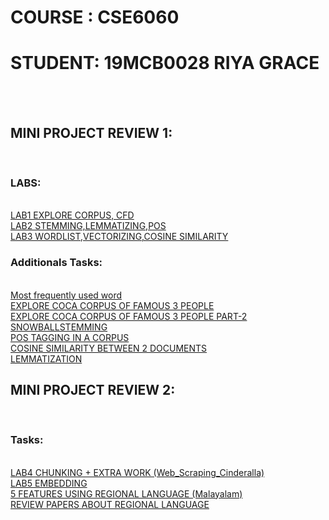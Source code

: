 <html>
	<head>
	</head>
	<body>
		<h1>COURSE : CSE6060</h1>
		<h1>STUDENT: 19MCB0028 RIYA GRACE</h1>
		<br/><br/>
		<div class="outer-box">
		<div class="head"><h2>MINI PROJECT REVIEW 1:</h2></div></br/>
			<div class="inner-box">
				<h3>LABS:</h3></br>
				<a href="https://github.com/RiyaGrace/nlp-tasks/blob/master/LAB1_TASKS.ipynb">LAB1 EXPLORE CORPUS, CFD</a><br/>
				<a href="https://github.com/RiyaGrace/nlp-tasks/blob/master/LAB2_TASKS.ipynb">LAB2 STEMMING,LEMMATIZING,POS</a><br/>
				<a href="https://github.com/RiyaGrace/nlp-tasks/blob/master/LAB3_TASKS.ipynb">LAB3 WORDLIST,VECTORIZING,COSINE SIMILARITY</a><br/>
				<h3>Additionals Tasks: </h3><br/>
					<a href="https://github.com/RiyaGrace/nlp-tasks/blob/master/MOST_FREQ_USED_WORD.ipynb">Most frequently used word </a><br/>
					<a href="https://github.com/RiyaGrace/nlp-tasks/blob/master/EXPLORE%20COCA%20CORPUS%20OF%20ANY%203%20FAMOUS%20PEOPLE.pdf">EXPLORE COCA CORPUS OF FAMOUS 3 PEOPLE</a><br/>
					<a href="https://github.com/RiyaGrace/nlp-tasks/blob/master/EXPLORE%20COCA%20CORPUS%20OF%20OF%20ANY%203%20FAMOUS%20PEOPLE-%202.ipynb">EXPLORE COCA CORPUS OF FAMOUS 3 PEOPLE PART-2</a><br/>
					<a href="https://github.com/RiyaGrace/nlp-tasks/blob/master/Snowball_Stemming.ipynb">SNOWBALLSTEMMING</a><br/>
					<a href="https://github.com/RiyaGrace/nlp-tasks/blob/master/POS_TAGGING.ipynb">POS TAGGING IN A CORPUS</a><br/>
					<a href="https://github.com/RiyaGrace/nlp-tasks/blob/master/COSINE_SIMILARITY.ipynb">COSINE SIMILARITY BETWEEN 2 DOCUMENTS</a><br/>
					<a href="https://github.com/RiyaGrace/nlp-tasks/blob/master/Lemmatization.ipynb">LEMMATIZATION</a><br/>
			</div>
		<div class="head"><h2>MINI PROJECT REVIEW 2: </h2></div><br/>
			<div class="inner-box">
				<h3>Tasks: </h3><br/>	
				<a href="https://github.com/RiyaGrace/nlp-tasks/blob/master/Lab4.ipynb">LAB4 CHUNKING + EXTRA WORK (Web_Scraping_Cinderalla) </a><br/>
				<a href="https://github.com/RiyaGrace/nlp-tasks/blob/master/Lab5.ipynb">LAB5 EMBEDDING</a><br/>
				<a href="https://github.com/RiyaGrace/nlp-tasks/blob/master/5featuresUsingRegionalLang.ipynb">5 FEATURES USING REGIONAL LANGUAGE (Malayalam)</a><br/>
				<a href="https://github.com/RiyaGrace/nlp-tasks/blob/master/Review%20Papers.pdf">REVIEW PAPERS ABOUT REGIONAL LANGUAGE </a><br/>	
			</div>
		</div>
	</body>
</html>
